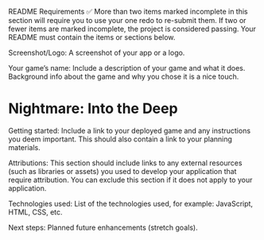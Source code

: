 README Requirements
✅ More than two items marked incomplete in this section will require you to use your one redo to re-submit them. If two or fewer items are marked incomplete, the project is considered passing. Your README must contain the items or sections below.

Screenshot/Logo: A screenshot of your app or a logo.

Your game’s name: Include a description of your game and what it does. Background info about the game and why you chose it is a nice touch.

# Nightmare: Into the Deep

Getting started: Include a link to your deployed game and any instructions you deem important. This should also contain a link to your planning materials.

Attributions: This section should include links to any external resources (such as libraries or assets) you used to develop your application that require attribution. You can exclude this section if it does not apply to your application.

Technologies used: List of the technologies used, for example: JavaScript, HTML, CSS, etc.

Next steps: Planned future enhancements (stretch goals).